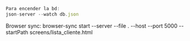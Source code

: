 ```js
Para encender la bd:
json-server --watch db.json
```

Browser sync: browser-sync start --server --file . --host --port 5000 --startPath screens/lista_cliente.html
